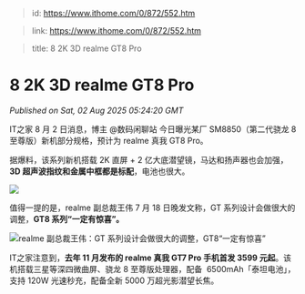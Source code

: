 > id: https://www.ithome.com/0/872/552.htm

> link: https://www.ithome.com/0/872/552.htm

> title: 8 2K 3D realme GT8 Pro

# 8 2K 3D realme GT8 Pro
_Published on Sat, 02 Aug 2025 05:24:20 GMT_

IT之家 8 月 2 日消息，博主 @数码闲聊站 今日曝光某厂 SM8850（第二代骁龙 8 至尊版）新机部分规格，预计为 realme 真我 GT8 Pro。

据爆料，该系列新机搭载 2K 直屏 + 2 亿大底潜望镜，马达和扬声器也会加强，**3D 超声波指纹和金属中框都是标配**，电池也很大。

![](https://img.ithome.com/newsuploadfiles/2025/8/88168756-b492-4243-85ae-3f566958fe3f.jpg?x-bce-process=image/format,f_auto)

值得一提的是，realme 副总裁王伟 7 月 18 日晚发文称，GT 系列设计会做很大的调整，**GT8 系列“一定有惊喜”。**

![](https://img.ithome.com/newsuploadfiles/2025/7/a0956dd7-3ca3-4ed3-8476-5c197ab8c593.jpg?x-bce-process=image/format,f_auto "realme 副总裁王伟：GT 系列设计会做很大的调整，GT8“一定有惊喜”")

IT之家注意到，**去年 11 月发布的 realme 真我 GT7 Pro 手机首发 3599 元起**。该机搭载三星等深四微曲屏、骁龙 8 至尊版处理器，配备  6500mAh「泰坦电池」，支持 120W 光速秒充，配备全新 5000 万超光影潜望长焦。
